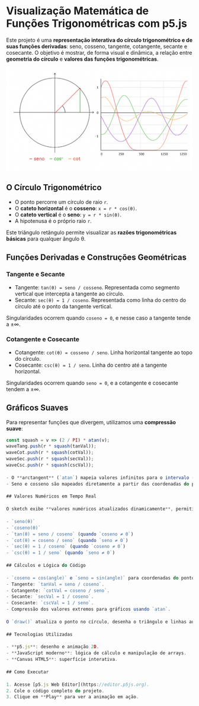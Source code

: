 # Visualização Matemática de Funções Trigonométricas com p5.js

Este projeto é uma **representação interativa do círculo trigonométrico e de suas funções derivadas**: seno, cosseno, tangente, cotangente, secante e cosecante. O objetivo é mostrar, de forma visual e dinâmica, a relação entre **geometria do círculo** e **valores das funções trigonométricas**.

![Visual do Sketch](./images/grafico.png)

## O Círculo Trigonométrico

- O ponto percorre um círculo de raio `r`.  
- O **cateto horizontal** é o **cosseno**: `x = r * cos(θ)`.  
- O **cateto vertical** é o **seno**: `y = r * sin(θ)`.  
- A hipotenusa é o próprio raio `r`.

Este triângulo retângulo permite visualizar as **razões trigonométricas básicas** para qualquer ângulo θ.

## Funções Derivadas e Construções Geométricas

### Tangente e Secante

- Tangente: `tan(θ) = seno / cosseno`. Representada como segmento vertical que intercepta a tangente ao círculo.  
- Secante: `sec(θ) = 1 / coseno`. Representada como linha do centro do círculo até o ponto da tangente vertical.  

Singularidades ocorrem quando `coseno = 0`, e nesse caso a tangente tende a ±∞.

### Cotangente e Cosecante

- Cotangente: `cot(θ) = cosseno / seno`. Linha horizontal tangente ao topo do círculo.  
- Cosecante: `csc(θ) = 1 / seno`. Linha do centro até a tangente horizontal.  

Singularidades ocorrem quando `seno = 0`, e a cotangente e cosecante tendem a ±∞.

## Gráficos Suaves

Para representar funções que divergem, utilizamos uma **compressão suave**:

```javascript
const squash = v => (2 / PI) * atan(v);
waveTang.push(r * squash(tanVal));
waveCot.push(r * squash(cotVal));
waveSec.push(r * squash(secVal));
waveCsc.push(r * squash(cscVal));

- O **arctangent** (`atan`) mapeia valores infinitos para o intervalo (-1, 1), mantendo a tendência das funções sem saltos abruptos no gráfico.
- Seno e cosseno são mapeados diretamente a partir das coordenadas do ponto no círculo.

## Valores Numéricos em Tempo Real

O sketch exibe **valores numéricos atualizados dinamicamente**, permitindo observar o efeito de cada ângulo nas funções trigonométricas e entender singularidades e tendências:

- `seno(θ)`  
- `coseno(θ)`  
- `tan(θ) = seno / coseno` (quando `coseno ≠ 0`)  
- `cot(θ) = coseno / seno` (quando `seno ≠ 0`)  
- `sec(θ) = 1 / coseno` (quando `coseno ≠ 0`)  
- `csc(θ) = 1 / seno` (quando `seno ≠ 0`)  

## Cálculos e Lógica do Código

- `coseno = cos(angle)` e `seno = sin(angle)` para coordenadas do ponto.  
- Tangente: `tanVal = seno / coseno`.  
- Cotangente: `cotVal = coseno / seno`.  
- Secante: `secVal = 1 / coseno`.  
- Cosecante: `cscVal = 1 / seno`.  
- Compressão dos valores extremos para gráficos usando `atan`.

O `draw()` atualiza o ponto no círculo, desenha o triângulo e linhas auxiliares, calcula os valores das funções, atualiza gráficos e exibe valores numéricos. As funções `drawSeries` e `trimWaves` garantem **curvas suaves e performance estável**.

## Tecnologias Utilizadas

- **p5.js**: desenho e animação 2D.  
- **JavaScript moderno**: lógica de cálculo e manipulação de arrays.  
- **Canvas HTML5**: superfície interativa.

## Como Executar

1. Acesse [p5.js Web Editor](https://editor.p5js.org).  
2. Cole o código completo do projeto.  
3. Clique em **Play** para ver a animação em ação.
